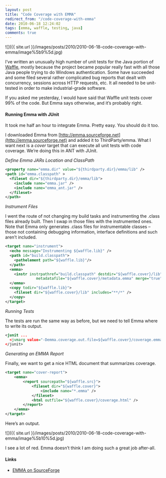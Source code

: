 ```yaml
---
layout: post
title: "Code Coverage with EMMA"
redirect_from: "/code-coverage-with-emma"
date: 2010-06-18 12:24:02
tags: [emma, waffle, testing, java]
comments: true
---
```

![]({{ site.url }}/images/posts/2010/2010-06-18-code-coverage-with-emma/image%5b9%5d.jpg)

I’ve written an unusually high number of unit tests for the Java portion of [Waffle](https://github.com/dblock/waffle/), mostly because the project became popular really fast with all those Java people trying to do Windows authentication. Some have succeeded and some filed several rather complicated bug reports that dealt with concurrency, sessions across HTTP requests, etc. It all needed to be unit-tested in order to make industrial-grade software.

If you asked me yesterday, I would have said that Waffle unit tests cover 99% of the code. But Emma says otherwise, and it’s probably right.

#### Running Emma with JUnit

It took me half an hour to integrate Emma. Pretty easy. You should do it too.

I downloaded Emma from [http://emma.sourceforge.net](http://emma.sourceforge.net) and added it to ThirdParty/emma. What I want next is a _cover_ target that can execute all unit tests with code coverage. We’re doing this in ANT with JUnit.

_Define Emma JARs Location and ClassPath_

```xml
<property name="emma.dir" value="${thirdparty.dir}/emma/lib" />
<path id="emma.classpath" >
  <fileset dir="${thirdparty.dir}/emma/lib">
    <include name="emma.jar" />
    <include name="emma_ant.jar" />
  </fileset>
</path>
```

_Instrument Files_

I went the route of not changing my build tasks and instrumenting the .class files already built. Then I swap in those files with the instrumented ones. Note that Emma only generates .class files for instrumentable classes – those not containing debugging information, interface definitions and such aren’t included.

```xml
<target name="instrument">
  <echo message="Instrumenting ${waffle.lib}" />
  <path id="build.classpath">
    <pathelement path="${waffle.lib}"/>
  </path>
  <emma>
    <instr instrpathref="build.classpath" destdir="${waffle.cover}/lib"
              metadatafile="${waffle.cover}/metadata.emma" merge="true" />
  </emma>
  <copy todir="${waffle.lib}">
    <fileset dir="${waffle.cover}/lib" includes="**/*" />
  </copy>
</target>
```

_Running Tests_

The tests are run the same way as before, but we need to tell Emma where to write its output.

```xml
<junit ...
  <jvmarg value="-Demma.coverage.out.file=${waffle.cover}/coverage.emma" />
</junit>
```

_Generating an EMMA Report_

Finally, we want to get a nice HTML document that summarizes coverage.

```xml
<target name="cover-report">
    <emma>
        <report sourcepath="${waffle.src}">
            <fileset dir="${waffle.cover}">
                <include name="*.emma" />
            </fileset>
            <html outfile="${waffle.cover}/coverage.html" />
        </report>
    </emma>
</target>
```
Here’s an output.

![]({{ site.url }}/images/posts/2010/2010-06-18-code-coverage-with-emma/image%5b10%5d.jpg)

I see a lot of red. Emma doesn’t think I am doing such a great job after-all.

#### Links

- [EMMA on SourceForge](http://emma.sourceforge.net/)

